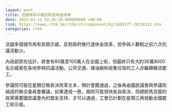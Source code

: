```yaml
---
layout: post
title: 法國再有示威反對退休金改革
date: 2023-03-12 03:26:28.000000000 +08:00
link: https://news.rthk.hk/rthk/ch/component/k2/1691577-20230312.htm
categories: rthk
---
```


法國多個城市再有民眾示威，反對政府推行退休金改革，但參與人數較之前六次抗議活動少。

內政部原先估計，將會有80萬至100萬人在全國上街，但最終只有大約36萬8000名示威者在各地參與抗議活動。公共交通、煉油廠和收集垃圾的工人亦繼續輪流罷工。

參議院可能在星期日晚表決改革文本，預計會獲通過，之後再由國民議會與參議院組成的聯合委員會審議，如果達成一致，兩院可能很快各自表決，但總統馬克龍的政黨需要國民議會內的盟友支持，才可以通過，工會已計劃在星期三再發動全國罷工和示威。
